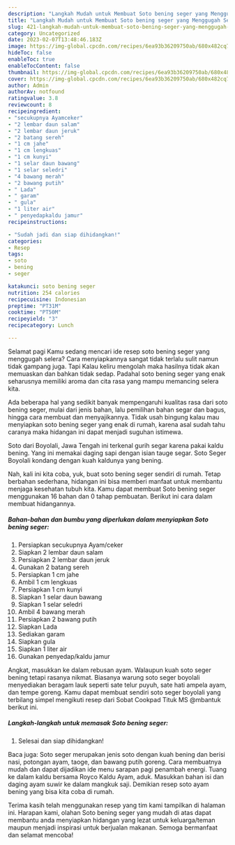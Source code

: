 ```yaml
---
description: "Langkah Mudah untuk Membuat Soto bening seger yang Menggugah Selera, Buat Buka Puasa Menggugah Selera"
title: "Langkah Mudah untuk Membuat Soto bening seger yang Menggugah Selera, Buat Buka Puasa Menggugah Selera"
slug: 421-langkah-mudah-untuk-membuat-soto-bening-seger-yang-menggugah-selera-buat-buka-puasa-menggugah-selera
category: Uncategorized
date: 2023-02-07T13:48:46.183Z
image: https://img-global.cpcdn.com/recipes/6ea93b36209750ab/680x482cq70/soto-bening-seger-foto-resep-utama.jpg
hideToc: false
enableToc: true
enableTocContent: false
thumbnail: https://img-global.cpcdn.com/recipes/6ea93b36209750ab/680x482cq70/soto-bening-seger-foto-resep-utama.jpg
cover: https://img-global.cpcdn.com/recipes/6ea93b36209750ab/680x482cq70/soto-bening-seger-foto-resep-utama.jpg
author: Admin
authorAv: notfound
ratingvalue: 3.8
reviewcount: 8
recipeingredient:
- "secukupnya Ayamceker"
- "2 lembar daun salam"
- "2 lembar daun jeruk"
- "2 batang sereh"
- "1 cm jahe"
- "1 cm lengkuas"
- "1 cm kunyi"
- "1 selar daun bawang"
- "1 selar seledri"
- "4 bawang merah"
- "2 bawang putih"
- " Lada"
- " garam"
- " gula"
- "1 liter air"
- " penyedapkaldu jamur"
recipeinstructions:

- "Sudah jadi dan siap dihidangkan!"
categories:
- Resep
tags:
- soto
- bening
- seger

katakunci: soto bening seger 
nutrition: 254 calories
recipecuisine: Indonesian
preptime: "PT31M"
cooktime: "PT50M"
recipeyield: "3"
recipecategory: Lunch

---
```



Selamat pagi Kamu sedang mencari ide resep soto bening seger yang menggugah selera? Cara menyiapkannya sangat tidak terlalu sulit namun tidak gampang juga. Tapi Kalau keliru mengolah maka hasilnya tidak akan memuaskan dan bahkan tidak sedap. Padahal soto bening seger yang enak seharusnya memiliki aroma dan cita rasa yang mampu memancing selera kita.


Ada beberapa hal yang sedikit banyak mempengaruhi kualitas rasa dari soto bening seger, mulai dari jenis bahan, lalu pemilihan bahan segar dan bagus, hingga cara membuat dan menyajikannya. Tidak usah bingung kalau mau menyiapkan soto bening seger yang enak di rumah, karena asal sudah tahu caranya maka hidangan ini dapat menjadi suguhan istimewa.

Soto dari Boyolali, Jawa Tengah ini terkenal gurih segar karena pakai kaldu bening. Yang ini memakai daging sapi dengan isian tauge segar. Soto Seger Boyolali kondang dengan kuah kaldunya yang bening.


Nah, kali ini kita coba, yuk, buat soto bening seger sendiri di rumah. Tetap berbahan sederhana, hidangan ini bisa memberi manfaat untuk membantu menjaga kesehatan tubuh kita. Kamu dapat membuat Soto bening seger menggunakan 16 bahan dan 0 tahap pembuatan. Berikut ini cara dalam membuat hidangannya.

<!--inarticleads1-->

##### Bahan-bahan dan bumbu yang diperlukan dalam menyiapkan Soto bening seger:

1. Persiapkan secukupnya Ayam/ceker
1. Siapkan 2 lembar daun salam
1. Persiapkan 2 lembar daun jeruk
1. Gunakan 2 batang sereh
1. Persiapkan 1 cm jahe
1. Ambil 1 cm lengkuas
1. Persiapkan 1 cm kunyi
1. Siapkan 1 selar daun bawang
1. Siapkan 1 selar seledri
1. Ambil 4 bawang merah
1. Persiapkan 2 bawang putih
1. Siapkan  Lada
1. Sediakan  garam
1. Siapkan  gula
1. Siapkan 1 liter air
1. Gunakan  penyedap/kaldu jamur


Angkat, masukkan ke dalam rebusan ayam. Walaupun kuah soto seger bening tetapi rasanya nikmat. Biasanya warung soto seger boyolali menyediakan beragam lauk seperti sate telur puyuh, sate hati ampela ayam, dan tempe goreng. Kamu dapat membuat sendiri soto seger boyolali yang terbilang simpel mengikuti resep dari Sobat Cookpad Tituk MS @mbantuk berikut ini. 

<!--inarticleads2-->

##### Langkah-langkah untuk memasak Soto bening seger:


1. Selesai dan siap dihidangkan!

Baca juga: Soto seger merupakan jenis soto dengan kuah bening dan berisi nasi, potongan ayam, taoge, dan bawang putih goreng. Cara membuatnya mudah dan dapat dijadikan ide menu sarapan pagi penambah energi. Tuang ke dalam kaldu bersama Royco Kaldu Ayam, aduk. Masukkan bahan isi dan daging ayam suwir ke dalam mangkuk saji. Demikian resep soto ayam bening yang bisa kita coba di rumah. 

Terima kasih telah menggunakan resep yang tim kami tampilkan di halaman ini. Harapan kami, olahan Soto bening seger yang mudah di atas dapat membantu anda menyiapkan hidangan yang lezat untuk keluarga/teman maupun menjadi inspirasi untuk berjualan makanan. Semoga bermanfaat dan selamat mencoba!
